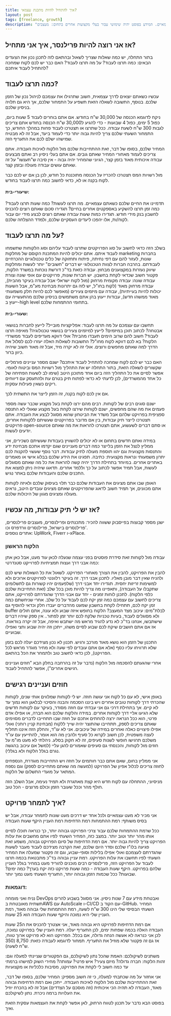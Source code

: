 ```yaml
---
title: איך להתחיל להיות מתכנת עצמאי?
layout: post
tags: [freelance, growth]
description: "הפוסט הבא נועד למתכנתים שרוצים לצאת לעצמאות ולהפוך להיות לפרילנסרים עצמאיים. המידע בפוסט יהיה שימושי עבור בעלי מקצועות אחרים בתחום: מעצבים, DevOps, מפתחים בפלטפורמות שונות כמו מובייל, מיינפריים, מומחי מסדי נתונים וכו'."
---
```

## אז אני רוצה להיות פרילנסר, איך אני מתחיל?
בתור התחלה, יש כמה שאלות שצריך לשאול ובהתאם לזה לתכנן נכון את הצעדים הבאים:
כמה תרצו לעבוד?
על מה תרצו לעבוד?
האם כבר יש לכם לקוח שמחכה להתחיל לעבוד איתכם?


## כמה תרצו לעבוד?
עכשיו כשאתם יוצאים לדרך עצמאית, חשוב שתרגילו את עצמכם לניהול נכון של הזמן שלכם. בנוסף, התשובה לשאלה הזאת תשפיע על התמחור שלכם, אך היא גם תלויה בניסיון שלכם.

ניקח לדוגמא הכנסה של 30,000 ש"ח בחודש.
אם אתם בוחרים לעבוד 5 שעות ביום, כפול 5 ימים, כפול 4 שבועות - כדי להגיע ל30,000 ש"ח הכנסה בחודש אתם צריכים לגבות 300 ש"ח לשעת עבודה.
ככל שתרצו או תצטרכו לעבוד פחות במהלך החודש, כך התמחור השעתי שלכם צריך להיות גבוה יותר כדי לעמוד ביעד, אבל זה לא מבטיח שמישהו ישלם לכם את התעריף הזה.

המחיר שלכם, בסופו של דבר, זאת ההתחייבות שלכם מול הלקוח לאיכות העבודה.
אתם צריכים לעמוד מאחורי המחיר שאתם גובים. אם אתם בעלי ניסיון רב ואתם מבצעים עבודה איכותית מאוד בזמן קצר, הגיוני שהמחיר יהיה גבוה - אין סיבה ש"תענשו" על זה שאתם עושים עבודה מעולה ובזמן קצר.

מול רשויות המס תצטרכו להכריז על הכנסה מתוכננת כל חודש, לכן בן אם יש לכם כבר לקוח בקנה או לא, כדאי לחשוב כמה תרצו לעבוד בחודש.

#### שיעורי-בית:
תדמיינו את החיים שלכם כשאתם עצמאיים. מה תרצו לעשות? כמה שעות תרצו לעבוד? כמה זמן תרצו להשקיע באספקטים אחרים בחיים?
תגדירו סכום שאתם רוצים להכניס לחשבון בנק מידי חודש. תגדירו כמות שעות עבודה שאתם רוצים לבצע מידי יום עבור לקוח/ות, אלו יהפכו ליעדים העסקיים שלכם, ולמדד ההצלחה שלכם.

## על מה תרצו לעבוד?
בשלב הזה כדאי לחשוב על סוג הפרויקטים שתרצו לעבוד עליהם וסוג הלקוחות שתשמחו לעבוד איתם. אתם יכולים להיות המתכנת הקוסם של מחלקות marketing בחברות שונות, לעזור להם עם דפי נחיתה, פיתוח ותחזוקה של כלים טכנולוגיים ההכרחיים לעבודתם. בהרבה חברות לצוות הטכנולוגי יש דברים "חשובים" יותר לעשות ומחלקות שיווק נעזרות במקצוענים מבחוץ. עבודה כזאת בד"כ דורשת נוכחות במשרד הלקוח, פקטור חשוב שכדאי לקחת בחשבון.
יש חברות שונות, פרויקטים עם אופי שונה וצורת עבודה שונה: עבודה מקומית מרחוק (מול לקוח ישראלי אבל עבודה בעיקר מהבית), עבודה מרחוק מאוד (לקוח בחו"ל, יש לזה גם יתרונות מבחינת מע"מ, אבל השעות יכולות להיות בעייתיות), עבודה עם מיזמים צעירים (מאפשר לכם להיות חלק משמעותי מאוד ממשהו חדש), עבודות ייעוץ בהן אתם משתמשים בניסיון שלכם מהתעשייה עם ייעוץ ב-high level בתחומי ההתמחות שלכם.

#### שעורי-בית:
תחשבו עם עצמכם על מה תרצו לעבוד: אפליקציות מובייל? לייעץ לחברות בנושאי אבטחה? לכתוב תוכן במיזמים? לייעץ למיזמים צעירים בנושאי טכנולוגיה?
מאיפה תרצו לעבוד? חשוב להם שרוב הימים תעבדו מהבית? אולי דווקא מעדיפים לעבוד ממשרדי הלקוח? בא לכם דווקא לקוח מחו"ל?
התשובות לשאלות האלה יעזרו לכם לסלול את הדרך למה שאתם מחפשים ורוצים. אולי זה לא יקרה מיד, אבל זה מאוד חשוב שיהיה כיוון ברור.

האם כבר יש לכם לקוח שמחכה להתחיל לעבוד איתכם?
ישנם מספר עניינים פורמליים שקשורים לשאלה הזאת, בתור התחלה יש את התהליך מול רשויות המס וביטוח לאומי. אפשר לסיים את כל התהליך הזה ביום אחד מתוכנן היטב (שימו לב לשעות הפתיחה של כל אחד מהמשרדים), לכן לדעתי לא כדאי לפתוח תיק בטרם עת ולהתעסק עם דיווחים ריקים כשאין פעילות עסקית.

אם אין לכם לקוח בקנה, זה הזמן לייצר את התשתית לכך.

ישנם סוגים רבים של לקוחות. רבים מהם ירצו לקחת בעל מקצוע שכבר עשה מספר פעמים את מה שהם מחפשים, ישנם לקוחות שירצו לקחת בעל מקצוע שאולי לא התנסה ספציפית בפרויקט שלהם אבל משדר את הביטחון שהוא מסוגל לבצע את העבודה.
אתם תצטרכו לייצר תיק עבודות, בין אם מדובר בפרויקטים שעשיתם ללקוחות אחרים, פרויקטים open-source או סתם דברים לשעשוע, אתם תצטרכו להראות את מה שאתם יודעים לעשות.

במידה ואתם חדשים בתחום או לא יכולים להשוויץ בעבודות שעשיתם כשכירים, אני ממליץ לנצל את הזמן בלייצר כמה דברים מעניינים שגם יקדמו אתכם מבחינת ידע והתנסות מקצועית וגם יהוו תוספת מעולה לתיק עבודות.
דבר נוסף שעשוי להקנות לכם יתרון משמעותי ונראות מקצועית: כתיבה. תפגינו את הידע שלכם בבלוג אישי או מאמרים באתרים אחרים. במיוחד בתחילת הדרך יהיה קשה להראות את כל מה שאתם מסוגלים לעשות, אבל תמיד אפשר לכתוב על כך וללמד אחרים. תדאגו שיהיה ניתן למצוא את התכנים שלכם והעבודות שלכם באתר נגיש.

האופן שבו אתם מציגים את העבודות שלכם כבר תלוי בעיסוק שלכם ולאיזה לקוחות אתם מכוונים, אך תמיד חשוב לדאוג שהפרויקטים שאתם מציגים עובדים היטב, נראים מעולה ומציגים מגוון של היכולות שלכם.

## אז יש לי תיק עבודות, מה עכשיו?
ישנן מספר קבוצות בפייסבוק ששווה להכיר:
מתכנתים ופרילנסרים, מעצבים פרילנסרים, פרילנסרים בישראל, פרילנסרים וורדפרס וכו'.
<br />
אתרים נוספים: UpWork, Fiverr ו-xPlace.<br />

### הלקוח הראשון
עבודה מול לקוחות זאת סידרת פוסטים בפני עצמה שנעלה לכאן עוד מעט, אבל כאן אתן כמה אבני דרך ועצות תמציתיות לפרוייקט סטנדרטי:

להבין את הפרויקט, להבין את הצורך מאחורי הפרויקט. לשאול את כל השאלות שיש לכם ולהניח שאין דבר מובן מאליו.
לתכנן אבני דרך. זה בעיקר רלוונטי לפרויקטים ארוכים ולא למשימות זריזות יחסית. תגדירו יחד אבני דרך (שלפעמים יהיו קשורות גם לתשלומים שתקבלו על העבודה), ותאפיינו מה צריך להיות מוכן בכל שלב (זאת התחייבות שלכם כלפי הלקוח).
לתכנן לוחות זמנים - יחד עם אבני הדרך שהגדרתם לפרוייקט, אתם צריכים לחשוב עם עצמכם כמה זמן יקח לכם לעבוד על כל שלב. אחרי שניחשתם כמה זמן יקח לכם, תתחילו לקחת בחשבון שמעט מהדברים יעבדו חלק וכדאי להוסיף גם buffer לבלת"מים: עיכוב מצד המעצב? הלקוח בחופש איזה שבוע ולא עונה, אתם חולים ולא מסוגלים לעבוד, בעיות טכניות שלקח לכם יותר זמן לפתור..
אין ספק שיהיו דברים שישתבשו, אנחנו בד"כ לא נדע להגיד מראש מה ישתבש ואיפה, אבל זה יקרה בוודאות. אז אם אתם חושבים שיקח לכם שבוע לסיים משהו, ייתכן וזה יהיה שבוע וחצי ואפילו שבועיים.

התכנון של הזמן הוא נושא מאוד מורכב ורגיש. תכנון לא נכון מצידכם יעלה לכם בזמן שלא תרוויחו עליו כסף (אלא אם אתם עובדים לפי שעה ולא מחיר מוגדר מראש לכל הפרויקט), לכן כדאי לחשוב טוב ולתמחר את הכל בהתאם.


אחרי שהגעתם להסכמה מול הלקוח (נדבר על זה בהרחבה בחלק הבא "חוזים ועניינים רגישים אחרים"), אפשר להתחיל לעבוד.

## חוזים ועניינים רגישים
באופן אישי, לא עם כל לקוח אני עושה חוזה. יש לי לקוחות שמלווים אותי שנים, לקוחות שהכרתי דרך לקוחות טובים אחרים ויש ביננו הסכמה והבנה והסיכוי לבלאגן הוא נמוך עד לא קיים. אך בתחילת דרכי גם אני עבדתי עם חוזה מסודר, בעיקר עם לקוחות חדשים שלא הגיעו אליי דרך לקוחות אחרים.
במידה והלקוח שלכם הוא חברה, או אפילו אדם פרטי, הוא ככל הנראה ירצה להחתים אתכם על חוזה שבו תתחייבו לדברים מסוימים שאתם צריכים לספק, תתחייבו שהתוצר יהיה שייך ללקוח (מבחינת קניין רוחני) ואולי אפילו פיצויים כאלה ואחרים במידה של עיכובים.
אני לא עו"ד, והחלק הזה איננו תחליף לעצה משפטית, לכן חשוב לקרוא כל סעיף ולהבין מה הוא אומר, להתייעץ עם עו"ד משלכם תרגישו חופשי לשנות סעיפים, זה לא חקוק בסלע. ניהלתי לא מעט מו"מ על חוזים מול לקוחות, והכנסתי גם סעיפים שאמורים להגן עליי (למשל אם עיכוב בהגשה נגרם בגלל הלקוח ולא בגללי).

אני ממליץ בחום, שאם אתם כבר חותמים על חוזה ויש התחייבות מוגדרת, הנספחים לחוזה צריכים לכלול אפיון של הפרויקט (למעשה מה שאתם מתחייבים לספק) וגם נספח המתאר על מועדי התשלום של הלקוח.

מניסיוני, ההתחלה עם לקוח חדש היא קצת מאתגרת ולא תמיד נעימה, אבל השלב הזה חולף מהר וככל שעובר הזמן וכולם מרוצים - הכל טוב.

## איך לתמחר פרויקט?
אני מכיר לא מעט עצמאיים ולכל אחד יש דרכים מעט שונות לתמחר עבודה, אבל יש בסיס משותף:
רמת ההתמחות
רמת הדחיפות
רמת העניין
היקף שעות העבודה

ככל שרמת ההתמחות שלכם עבור צרכי הפרויקט גבוהה יותר, כך כנראה תוכלו לסיים אותו מהר יותר וטוב יותר. במצב כזה, המחיר השעתי לפיו אתם מחשבים את עלות הפרויקט צריך להיות גבוה יותר.
אם רמת הדחיפות של סיום הפרויקט גבוהה, משמע זאת פגיעה בלו"ז שלכם וסדר היום שלכם, זאת הקרבה מצידכם לעבוד מעבר לשעות שהגדרתם לעצמכם ואולי אפילו בלילות וסופי-שבוע, וגם זה פקטור שמעלה את המחיר השעתי לפיו תחשבו את עלות הפרויקט.
רמת עניין גבוהה בד"כ מתבטאת בכמה תרצו לעבוד על הפרויקט הזה, פרילנסרים רבים מוכנים להוריד מעט במחיר בגלל העניין שלהם בפרויקט.
היקף שעות העבודה - כמה שעות פרויקט כזה יקח בערך? כמה ימים? שבועות? ככל שכמות הזמן גבוהה יותר, התעריף השעתי מעט נמוך יותר.

### דוגמאות:
נניח ואני מומחה DevOps ואבטחת מידע עם 7 שנות ניסיון. אני מסוגל בשבוע להרים תשתית מאובטחת בAWS עם AutoScale ו-CI/CD עם הקוד ב-GitHub.
המחיר השעתי הבסיסי שלי הינו 300 ש"ח לשעה, רמת ההתמחות שלי גבוהה מאוד, רמת העניין שלי היא נמוכה והיקף שעות העבודה הוא 25 שעות.

אם רמת הדחיפות לפרויקט היא גבוהה מאוד, אני אצטרך להכניס את ה25 שעות העבודה האלה בכמה שפחות ימים, לכן התעריף יעלה.
רמת העניין שלי בפרויקט נמוכה, לכן אני כנראה לא אעשה הנחה גדולה, אם בכלל.
הפרויקט הוא לא פרויקט ארוך טווח, אז גם זה פקטור שלא מוזיל את התעריף.
תמחור לדוגמא לעבודה כזאת: 8,750 (350 ש"ח לשעה).

משתנים לשיקולכם:
האמת שהכל נתון לשיקולכם, גם הפקטורים שציינתי למעלה וגם:
זהות הלקוח: חברה גדולה? מיזם צעיר? איש פרטי? עמותה?
מחירי השוק למישהו ברמתי
עד כמה חשוב לי לקחת את הפרויקט, מסיבות כלכליות או מקצועיות

אני אחזור על מה שכתבתי למעלה, כי זה חשוב מספיק: המחיר שלכם, בסופו של דבר, זאת ההתחייבות שלכם מול הלקוח לאיכות העבודה.
ייתכן ואם רמת הדחיפות גבוהה מאוד, העבודה לא תהיה הכי איכותית (וזה מוסכם על הצדדים) אבל זה לא בהכרח יוזיל את העלויות ברמה ניכרת. נתון לשיקולכם.

בפוסט הבא נדבר על תכנון לטווח הרחוק, לאן אפשר לקחת את העצמאות עסקית הזאת ואיך.